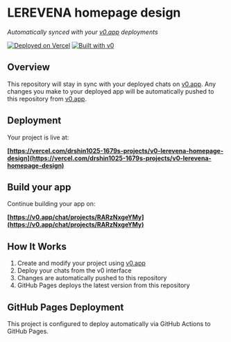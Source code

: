 # LEREVENA homepage design

*Automatically synced with your [v0.app](https://v0.app) deployments*

[![Deployed on Vercel](https://img.shields.io/badge/Deployed%20on-Vercel-black?style=for-the-badge&logo=vercel)](https://vercel.com/drshin1025-1679s-projects/v0-lerevena-homepage-design)
[![Built with v0](https://img.shields.io/badge/Built%20with-v0.app-black?style=for-the-badge)](https://v0.app/chat/projects/RARzNxgeYMy)

## Overview

This repository will stay in sync with your deployed chats on [v0.app](https://v0.app).
Any changes you make to your deployed app will be automatically pushed to this repository from [v0.app](https://v0.app).

## Deployment

Your project is live at:

**[https://vercel.com/drshin1025-1679s-projects/v0-lerevena-homepage-design](https://vercel.com/drshin1025-1679s-projects/v0-lerevena-homepage-design)**

## Build your app

Continue building your app on:

**[https://v0.app/chat/projects/RARzNxgeYMy](https://v0.app/chat/projects/RARzNxgeYMy)**

## How It Works

1. Create and modify your project using [v0.app](https://v0.app)
2. Deploy your chats from the v0 interface
3. Changes are automatically pushed to this repository
4. GitHub Pages deploys the latest version from this repository

## GitHub Pages Deployment

This project is configured to deploy automatically via GitHub Actions to GitHub Pages.
